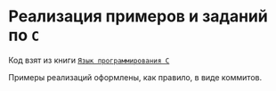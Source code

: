 # Реализация примеров и заданий по `C`

Код взят из книги [`Язык программирования C`](https://www.ozon.ru/product/yazyk-programmirovaniya-c-kernigan-ritchi-ritchi-dennis-m-kernigan-brayan-595952197/?sh=eu09HbMskA)

Примеры реализаций оформлены, как правило, в виде коммитов.
